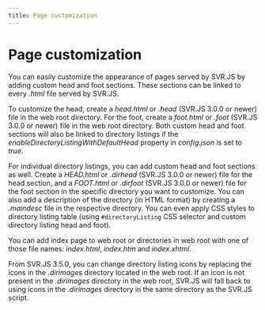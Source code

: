 ```yaml
---
title: Page customization
---
```


# Page customization

You can easily customize the appearance of pages served by SVR.JS by adding custom head and foot sections. These sections can be linked to every _.html_ file served by SVR.JS.

To customize the head, create a _head.html_ or _.head_ (SVR.JS 3.0.0 or newer) file in the web root directory. For the foot, create a _foot.html_ or _.foot_ (SVR.JS 3.0.0 or newer) file in the web root directory. Both custom head and foot sections will also be linked to directory listings if the _enableDirectoryListingWithDefaultHead_ property in _config.json_ is set to _true_.

For individual directory listings, you can add custom head and foot sections as well. Create a _HEAD.html_ or _.dirhead_ (SVR.JS 3.0.0 or newer) file for the head section, and a _FOOT.html_ or _.dirfoot_ (SVR.JS 3.0.0 or newer) file for the foot section in the specific directory you want to customize. You can also add a description of the directory (in HTML format) by creating a _.maindesc_ file in the respective directory. You can even apply CSS styles to directory listing table (using `#directoryListing` CSS selector and custom directory listing head and foot).

You can add index page to web root or directories in web root with one of those file names: _index.html_, _index.htm_ and _index.xhtml_.

From SVR.JS 3.5.0, you can change directory listing icons by replacing the icons in the _.dirimages_ directory located in the web root. If an icon is not present in the _.dirimages_ directory in the web root, SVR.JS will fall back to using icons in the _.dirimages_ directory in the same directory as the SVR.JS script.
